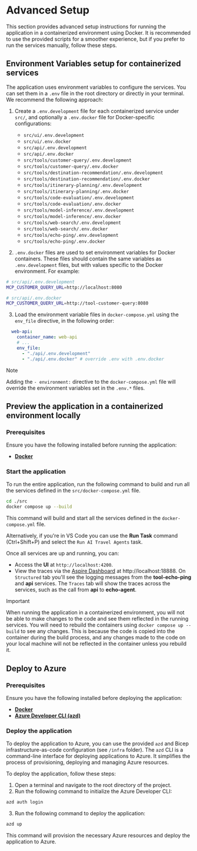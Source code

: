# Advanced Setup

This section provides advanced setup instructions for running the application in a containerized environment using Docker. It is recommended to use the provided scripts for a smoother experience, but if you prefer to run the services manually, follow these steps.

## Environment Variables setup for containerized services

The application uses environment variables to configure the services. You can set them in a `.env` file in the root directory or directly in your terminal. We recommend the following approach:
1. Create a `.env.development` file for each containerized service under `src/`, and optionally a `.env.docker` file for Docker-specific configurations:
    - `src/ui/.env.development`
    - `src/ui/.env.docker`
    - `src/api/.env.development`
    - `src/api/.env.docker`
    - `src/tools/customer-query/.env.development`
    - `src/tools/customer-query/.env.docker`
    - `src/tools/destination-recommendation/.env.development`
    - `src/tools/destination-recommendation/.env.docker`
    - `src/tools/itinerary-planning/.env.development`
    - `src/tools/itinerary-planning/.env.docker`
    - `src/tools/code-evaluation/.env.development`
    - `src/tools/code-evaluation/.env.docker`
    - `src/tools/model-inference/.env.development`
    - `src/tools/model-inference/.env.docker`
    - `src/tools/web-search/.env.development`
    - `src/tools/web-search/.env.docker`
    - `src/tools/echo-ping/.env.development`
    - `src/tools/echo-ping/.env.docker`

2. `.env.docker` files are used to set environment variables for Docker containers. These files should contain the same variables as `.env.development` files, but with values specific to the Docker environment. For example:
```bash
# src/api/.env.development
MCP_CUSTOMER_QUERY_URL=http://localhost:8080

# src/api/.env.docker
MCP_CUSTOMER_QUERY_URL=http://tool-customer-query:8080
```

3. Load the environment variable files in `docker-compose.yml` using the `env_file` directive, in the following order:
```yml
  web-api:
    container_name: web-api
    # ...
    env_file: 
      - "./api/.env.development"
      - "./api/.env.docker" # override .env with .env.docker
```

> [!Note]
> Adding the `- environment:` directive to the `docker-compose.yml` file will override the environment variables set in the `.env.*` files.

## Preview the application in a containerized environment locally

### Prerequisites

Ensure you have the following installed before running the application:
- **[Docker](https://www.docker.com/)**

### Start the application

To run the entire application, run the following command to build and run all the services defined in the `src/docker-compose.yml` file.

```sh
cd ./src
docker compose up --build
```

This command will build and start all the services defined in the `docker-compose.yml` file.

Alternatively, if you're in VS Code you can use the **Run Task** command (Ctrl+Shift+P) and select the `Run AI Travel Agents` task.

Once all services are up and running, you can:
- Access the **UI** at `http://localhost:4200`.
- View the traces via the [Aspire Dashboard](https://aspiredashboard.com/) at http://localhost:18888. On `Structured` tab you'll see the logging messages from the **tool-echo-ping** and **api** services. The `Traces` tab will show the traces across the services, such as the call from **api** to **echo-agent**.

>[!IMPORTANT]
> When running the application in a containerized environment, you will not be able to make changes to the code and see them reflected in the running services. You will need to rebuild the containers using `docker compose up --build` to see any changes. This is because the code is copied into the container during the build process, and any changes made to the code on your local machine will not be reflected in the container unless you rebuild it.

## Deploy to Azure


### Prerequisites

Ensure you have the following installed before deploying the application:
- **[Docker](https://docs.docker.com/get-started/get-docker/)**
- **[Azure Developer CLI (azd)](https://learn.microsoft.com/azure/developer/azure-developer-cli/install-azd)**
  
### Deploy the application

To deploy the application to Azure, you can use the provided `azd` and Bicep infrastructure-as-code configuration (see `/infra` folder). The `azd` CLI is a command-line interface for deploying applications to Azure. It simplifies the process of provisioning, deploying and managing Azure resources.

To deploy the application, follow these steps:
1. Open a terminal and navigate to the root directory of the project.
2. Run the following command to initialize the Azure Developer CLI:

```sh
azd auth login
```

3. Run the following command to deploy the application:

```sh
azd up
```

This command will provision the necessary Azure resources and deploy the application to Azure.
